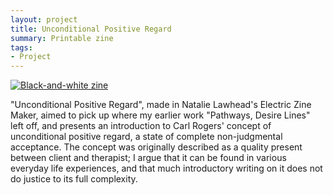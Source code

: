 ```yaml
---
layout: project
title: Unconditional Positive Regard
summary: Printable zine
tags:
- Project
---
```


<a href="https://deerful.itch.io/unconditional-positive-regard"><img src="https://emmawinston.me/assets/images/upr-zine.jpeg" alt="Black-and-white zine"></a>

"Unconditional Positive Regard", made in Natalie Lawhead's Electric Zine Maker, aimed to pick up where my earlier work "Pathways, Desire Lines" left off, and presents an introduction to Carl Rogers' concept of unconditional positive regard, a state of complete non-judgmental acceptance. The concept was originally described as a quality present between client and therapist; I argue that it can be found in various everyday life experiences, and that much introductory writing on it does not do justice to its full complexity.